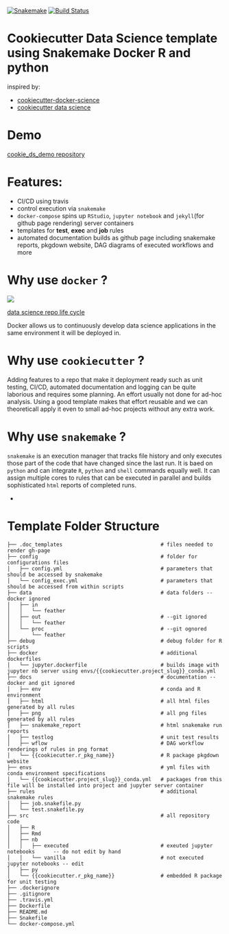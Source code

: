 [![Snakemake](https://img.shields.io/badge/snakemake-≥5.6.0-brightgreen.svg?style=flat)](https://snakemake.readthedocs.io)
[![Build Status](https://travis-ci.org/erblast/cookie_ds.svg?branch=master)](https://travis-ci.org/github/erblast/cookie_ds)

# Cookiecutter Data Science template using Snakemake Docker R and python

inspired by:
- [cookiecutter-docker-science](https://github.com/docker-science/cookiecutter-docker-science)
- [cookiecutter data science](https://drivendata.github.io/cookiecutter-data-science/)

# Demo

[cookie_ds_demo repository](https://github.com/erblast/cookie_ds_demo)

# Features:
- CI/CD using travis
- control execution via `snakemake`
- `docker-compose` spins up `RStudio`, `jupyter notebook` and `jekyll`(for github page rendering) server containers
- templates for **test**, **exec** and **job** rules 
- automated documentation builds as github page including snakemake reports, pkgdown website, DAG diagrams of executed workflows and more

# Why use `docker` ?

![](https://docker-science.github.io/resources/images/work-in-docker.jpg)

[data science repo life cycle](https://docker-science.github.io/)

Docker allows us to continuously develop data science applications in the same environment it will be deployed in.


# Why use `cookiecutter` ?

Adding features to a repo that make it deployment ready such as unit testing, CI/CD, automated documentation and logging can be quite laborious and requires some planning. An effort usually not done for ad-hoc analysis. Using a good template makes that effort reusable and we can theoreticall apply it even to small ad-hoc projects without any extra work.


# Why use `snakemake` ?

`snakemake` is an execution manager that tracks file history and only executes those part of the code that have changed since the last run. It is baed on `python` and can integrate `R`, `python` and `shell` commands equally well. It can assign multiple cores to rules that can be executed in parallel and builds sophisticated `html` reports of completed runs.

- 

# Template Folder Structure
```
├── .doc_templates                                # files needed to render gh-page
├── config                                        # folder for configurations files
│   ├── config.yml                                # parameters that should be accessed by snakemake
│   └── config_exec.yml                           # parameters that should be accessed from within scripts
├── data                                          # data folders --docker ignored 
│   ├── in                                 
│   │   └── feather
│   ├── out                                       # --git ignored
│   │   └── feather
│   └── proc                                      # --git ognored
│       └── feather
├── debug                                         # debug folder for R scripts
├── docker                                        # additional dockerfiles 
│   └── jupyter.dockerfile                        # builds image with jupyter nb server using envs/{{cookiecutter.project_slug}}_conda.yml
├── docs                                          # documentation --docker and git ignored
│   ├── env                                       # conda and R environment
│   ├── html                                      # all html files generated by all rules
│   ├── png                                       # all png files generated by all rules
│   ├── snakemake_report                          # html snakemake run reports
│   ├── testlog                                   # unit test results
│   ├── wflow                                     # DAG workflow renderings of rules in png format
│   └── {{cookiecutter.r_pkg_name}}               # R package pkgdown website
├── envs                                          # yml files with conda environment specifications
│   └── {{cookiecutter.project_slug}}_conda.yml   # packages from this file will be installed into project and jupyter server container  
├── rules                                         # additional snakemake rules
│   ├── job.snakefile.py
│   └── test.snakefile.py
├── src                                           # all repository code
│   ├── R
│   ├── Rmd
│   ├── nb                                        
│   │   ├── executed                              # exeuted jupyter notebooks      -- do not edit by hand
│   │   └── vanilla                               # not executed jupyter notebooks -- edit
│   ├── py                                        
│   └── {{cookiecutter.r_pkg_name}}               # embedded R package for unit testing
├── .dockerignore
├── .gitignore
├── .travis.yml
├── Dockerfile
├── README.md
├── Snakefile
└── docker-compose.yml

```